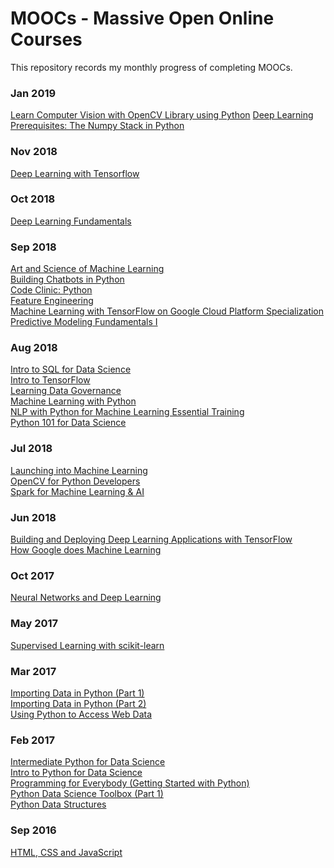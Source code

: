 # MOOCs - Massive Open Online Courses
This repository records my monthly progress of completing MOOCs.

### Jan 2019

<a href='https://www.udemy.com/certificate/UC-0MMEEHUY/?utm_campaign=email&utm_source=sendgrid.com&utm_medium=email'>Learn Computer Vision with OpenCV Library using Python</a>
<a href='https://www.udemy.com/certificate/UC-AHN71HQY/?utm_campaign=email&utm_source=sendgrid.com&utm_medium=email'>Deep Learning Prerequisites: The Numpy Stack in Python</a>

### Nov 2018

<a href='https://courses.cognitiveclass.ai/certificates/446ed46cd9cc4b458f14e8705512019e'>Deep Learning with Tensorflow</a>

### Oct 2018

<a href='https://courses.cognitiveclass.ai/certificates/e1c045bd3d21406db44f20afe2bcc977'>Deep Learning Fundamentals</a>

### Sep 2018

<a href='https://www.coursera.org/account/accomplishments/verify/DE3CHXDWN75Q'>Art and Science of Machine Learning</a><br/>
<a href='https://www.datacamp.com/courses/building-chatbots-in-python'>Building Chatbots in Python</a><br/>
<a href='https://www.linkedin.com/learning/code-clinic-python-2'>Code Clinic: Python</a><br/>
<a href='https://www.coursera.org/account/accomplishments/verify/VQ5XFARWR7HG'>Feature Engineering</a><br/>
<a href='https://www.coursera.org/account/accomplishments/specialization/A9MNWZTMDVVT'>Machine Learning with TensorFlow on Google Cloud Platform Specialization</a><br/>
<a href='https://courses.cognitiveclass.ai/certificates/a395cfad8e9544059aec791400c8cbdb'>Predictive Modeling Fundamentals I
</a><br/>

### Aug 2018

<a href='https://www.datacamp.com/courses/intro-to-sql-for-data-science'>Intro to SQL for Data Science</a><br/>
<a href='https://www.coursera.org/account/accomplishments/verify/R6D4ASHQCU4U'>Intro to TensorFlow</a><br/>
<a href='https://www.linkedin.com/learning/learning-data-governance'>Learning Data Governance</a><br/>
<a href='https://courses.cognitiveclass.ai/certificates/8d497689b22347f39e0a8407b70d24c6'>Machine Learning with Python</a><br/>
<a href='https://www.linkedin.com/learning/nlp-with-python-for-machine-learning-essential-training'>NLP with Python for Machine Learning Essential Training</a><br/>
<a href='https://courses.cognitiveclass.ai/certificates/f8064e411de24e3a968b296c18afcf7b'>Python 101 for Data Science</a><br/>

### Jul 2018

<a href='https://www.coursera.org/account/accomplishments/verify/T7FJFFBLAYPK'>Launching into Machine Learning</a><br/>
<a href='https://www.linkedin.com/learning/opencv-for-python-developers'>OpenCV for Python Developers</a><br/>
<a href='https://www.linkedin.com/learning/spark-for-machine-learning-ai'>Spark for Machine Learning & AI</a><br/>

### Jun 2018

<a href='https://www.linkedin.com/learning/building-and-deploying-deep-learning-applications-with-tensorflow'>Building and Deploying Deep Learning Applications with TensorFlow</a><br/>
<a href='https://www.coursera.org/account/accomplishments/verify/2QB6L8ED2VS6'>How Google does Machine Learning</a><br/>

### Oct 2017

<a href='https://www.coursera.org/account/accomplishments/verify/X3CHPZ6MFQGA'>Neural Networks and Deep Learning</a><br/>

### May 2017

<a href='https://www.datacamp.com/courses/supervised-learning-with-scikit-learn?utm_source=LinkedIn&utm_medium=Certificate&utm_content=Certificate&utm_campaign=Linkedin-Certificate'>Supervised Learning with scikit-learn</a><br/>

### Mar 2017

<a href='https://www.datacamp.com/courses/importing-data-in-python-part-1?utm_source=LinkedIn&utm_medium=Certificate&utm_content=Certificate&utm_campaign=Linkedin-Certificate'>Importing Data in Python (Part 1)</a><br/>
<a href='https://www.datacamp.com/courses/importing-data-in-python-part-2?utm_source=LinkedIn&utm_medium=Certificate&utm_content=Certificate&utm_campaign=Linkedin-Certificate'>Importing Data in Python (Part 2)</a><br/>
<a href='https://www.coursera.org/account/accomplishments/verify/XU98587KZTGZ'>Using Python to Access Web Data</a><br/>

### Feb 2017

<a href='https://www.datacamp.com/courses/intermediate-python-for-data-science?utm_source=LinkedIn&utm_medium=Certificate&utm_content=Certificate&utm_campaign=Linkedin-Certificate'>Intermediate Python for Data Science</a><br/>
<a href='https://www.datacamp.com/courses/intro-to-python-for-data-science?utm_source=LinkedIn&utm_medium=Certificate&utm_content=Certificate&utm_campaign=Linkedin-Certificate'>Intro to Python for Data Science</a><br/>
<a href='https://www.coursera.org/account/accomplishments/verify/2N5GNK7NH6Z9'>Programming for Everybody (Getting Started with Python)</a><br/>
<a href='https://www.datacamp.com/courses/python-data-science-toolbox-part-1?utm_source=LinkedIn&utm_medium=Certificate&utm_content=Certificate&utm_campaign=Linkedin-Certificate'>Python Data Science Toolbox (Part 1)</a><br/>
<a href='https://www.coursera.org/account/accomplishments/verify/CMD582J8VPS5'>Python Data Structures</a><br/>

### Sep 2016

<a href='https://www.coursera.org/account/accomplishments/verify/KJTLPNRMS8AD'>HTML, CSS and JavaScript</a><br/>
